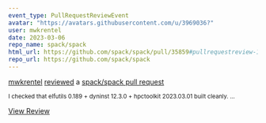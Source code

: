 ```yaml
---
event_type: PullRequestReviewEvent
avatar: "https://avatars.githubusercontent.com/u/3969036?"
user: mwkrentel
date: 2023-03-06
repo_name: spack/spack
html_url: https://github.com/spack/spack/pull/35859#pullrequestreview-1325485744
repo_url: https://github.com/spack/spack
---
```


<a href='https://github.com/mwkrentel' target='_blank'>mwkrentel</a> <a href='https://github.com/spack/spack/pull/35859#pullrequestreview-1325485744' target='_blank'>reviewed</a> a <a href='https://github.com/spack/spack/pull/35859' target='_blank'>spack/spack pull request</a>

<small>I checked that elfutils 0.189 + dyninst 12.3.0 + hpctoolkit 2023.03.01 built cleanly....</small>

<a href='https://github.com/spack/spack/pull/35859#pullrequestreview-1325485744' target='_blank'>View Review</a>